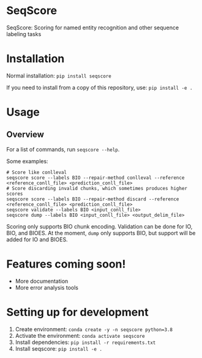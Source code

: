 # SeqScore

SeqScore: Scoring for named entity recognition and other sequence labeling tasks


# Installation

Normal installation: `pip install seqscore`

If you need to install from a copy of this repository, use: `pip install
-e .`


# Usage

## Overview

For a list of commands, run `seqscore --help`.

Some examples:
```
# Score like conlleval
seqscore score --labels BIO --repair-method conlleval --reference <reference_conll_file> <prediction_conll_file>
# Score discarding invalid chunks, which sometimes produces higher scores
seqscore score --labels BIO --repair-method discard --reference <reference_conll_file> <prediction_conll_file>
seqscore validate --labels BIO <input_conll_file>
seqscore dump --labels BIO <input_conll_file> <output_delim_file>
```

Scoring only supports BIO chunk encoding. Validation can be done for IO, BIO, and BIOES.
At the moment, `dump` only supports BIO, but support will be added for IO and BIOES.


# Features coming soon!

* More documentation
* More error analysis tools


# Setting up for development

1. Create environment: `conda create -y -n seqscore python=3.8`
2. Activate the environment: `conda activate seqscore`
3. Install dependencies: `pip install -r requirements.txt`
4. Install seqscore: `pip install -e .`
